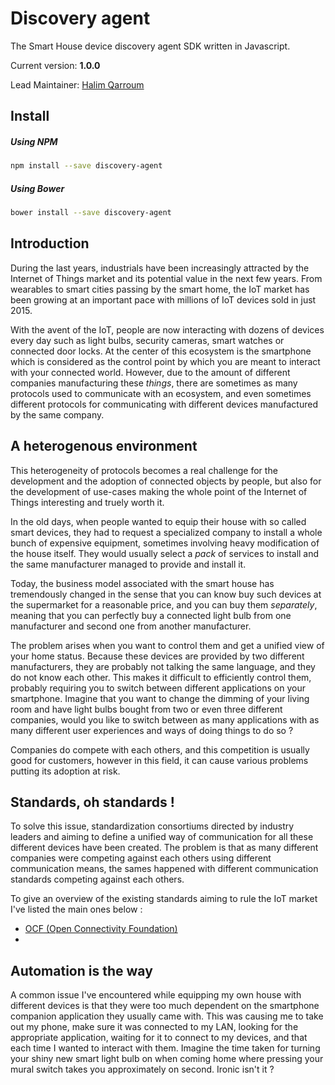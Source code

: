 # Discovery agent

The Smart House device discovery agent SDK written in Javascript.

Current version: **1.0.0**

Lead Maintainer: [Halim Qarroum](mailto:hqarroum@awox.com)

## Install

##### Using NPM

```bash
npm install --save discovery-agent
```

##### Using Bower

```bash
bower install --save discovery-agent
```

## Introduction

During the last years, industrials have been increasingly attracted by the Internet of Things market and its potential value in the next few years. From wearables to smart cities passing by the smart home, the IoT market has been growing at an important pace with millions of IoT devices sold in just 2015.

With the avent of the IoT, people are now interacting with dozens of devices every day such as light bulbs, security cameras, smart watches or connected door locks. At the center of this ecosystem is the smartphone which is considered as the control point by which you are meant to interact with your connected world. However, due to the amount of different companies manufacturing these *things*, there are sometimes as many protocols used to communicate with an ecosystem, and even sometimes different protocols for communicating with different devices manufactured by the same company.

## A heterogenous environment

This heterogeneity of protocols becomes a real challenge for the development and the adoption of connected objects by people, but also for the development of use-cases making the whole point of the Internet of Things interesting and truely worth it.

In the old days, when people wanted to equip their house with so called smart devices, they had to request a specialized company to install a whole bunch of expensive equipment, sometimes involving heavy modification of the house itself. They would usually select a *pack* of services to install and the same manufacturer managed to provide and install it.

Today, the business model associated with the smart house has tremendously changed in the sense that you can know buy such devices at the supermarket for a reasonable price, and you can buy them *separately*, meaning that you can perfectly buy a connected light bulb from one manufacturer and second one from another manufacturer.

The problem arises when you want to control them and get a unified view of your home status. Because these devices are provided by two different manufacturers, they are probably not talking the same language, and they do not know each other. This makes it difficult to efficiently control them, probably requiring you to switch between different applications on your smartphone. Imagine that you want to change the dimming of your living room and have light bulbs bought from two or even three different companies, would you like to switch between as many applications with as many different user experiences and ways of doing things to do so ?

Companies do compete with each others, and this competition is usually good for customers, however in this field, it can cause various problems putting its adoption at risk.

## Standards, oh standards !

To solve this issue, standardization consortiums directed by industry leaders and aiming to define a unified way of communication for all these different devices have been created. The problem is that as many different companies were competing against each others using different communication means, the sames happened with different communication standards competing against each others.

To give an overview of the existing standards aiming to rule the IoT market I've listed the main ones below :

 * [OCF (Open Connectivity Foundation)](http://openconnectivity.org/about)
 * 

## Automation is the way

A common issue I've encountered while equipping my own house with different devices is that they were too much dependent on the smartphone companion application they usually came with. This was causing me to take out my phone, make sure it was connected to my LAN, looking for the appropriate application, waiting for it to connect to my devices, and that each time I wanted to interact with them. Imagine the time taken for turning your shiny new smart light bulb on when coming home where pressing your mural switch takes you approximately on second. Ironic isn't it ?






